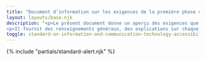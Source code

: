 ```yaml
---
title: "Document d’information sur les exigences de la première phase de la <em>Norme d’accessibilité des technologies de l’information et des communications</em>"
layout: layouts/base.njk
description: "<p>Le présent document donne un aperçu des exigences que nous prévoyons inclure dans la première phase de la <em>Norme d’accessibilité des technologies de l’information et des communications (<abbr>TIC</abbr>)</em></p>
<p>Il fournit des renseignements généraux, des explications sur chaque exigence et certaines ressources accessibles au public.</p>"
toggle: standard-on-information-and-communication-technology-accessibility-ict-phase-one-requirements-backgrounder
---
```


{% include "partials/standard-alert.njk" %}
